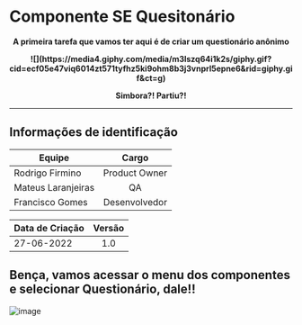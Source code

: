 # Componente SE Quesitonário


<p align = "center" size = '6'>
    <strong> A primeira tarefa que vamos ter aqui é de criar um questionário anônimo </strong> 
</p>


<p align = "center">
    <strong> ![](https://media4.giphy.com/media/m3lszq64i1k2s/giphy.gif?cid=ecf05e47viq6014zt571tyfhz5ki9ohm8b3j3vnprl5epne6&rid=giphy.gif&ct=g) </strong>
</p>


<p align = "center">
    <strong> Simbora?! Partiu?! </strong> 
</p>


------------------------------------------------------------------

## Informações de identificação 
| Equipe   |      Cargo      |
|----------|:-------------:|
| Rodrigo Firmino |  Product Owner |
| Mateus Laranjeiras |    QA   |
| Francisco Gomes | Desenvolvedor |

|Data de Criação| Versão |
|----------|:-------------:|
|27-06-2022|1.0|





## Bença, vamos acessar o menu dos componentes e selecionar Questionário, dale!! 

![image](https://user-images.githubusercontent.com/95197081/175938989-c8674d4d-2c19-4b8b-a419-f3932def1f17.png)
